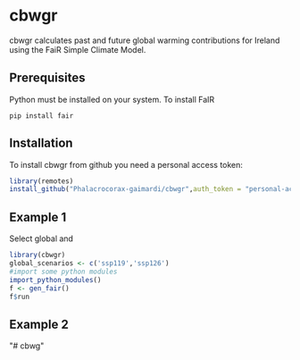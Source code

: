 
# cbwgr

<!-- badges: start -->
<!-- badges: end -->

cbwgr calculates past and future global warming contributions for Ireland using the FaiR Simple Climate Model.


## Prerequisites

Python must be installed on your system. To install FaIR
``` 
pip install fair
```


## Installation

To install cbwgr from github you need a personal access token:

``` r
library(remotes)
install_github("Phalacrocorax-gaimardi/cbwgr",auth_token = "personal-access-token")
```

## Example 1

Select global and 
``` r
library(cbwgr)
global_scenarios <- c('ssp119','ssp126')
#import some python modules
import_python_modules()
f <- gen_fair()
f$run
```

## Example 2

"# cbwg" 
